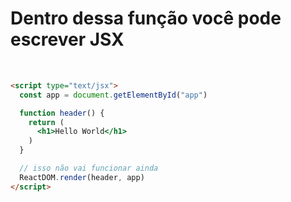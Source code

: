 # Dentro dessa função você pode escrever JSX

<br />

```html {all|4-8|11}
<script type="text/jsx">
  const app = document.getElementById("app")

  function header() {
    return (
      <h1>Hello World</h1>
    )
  }

  // isso não vai funcionar ainda
  ReactDOM.render(header, app)
</script>
```

<style>
code {
  @apply text-xl !important;
}
</style>
